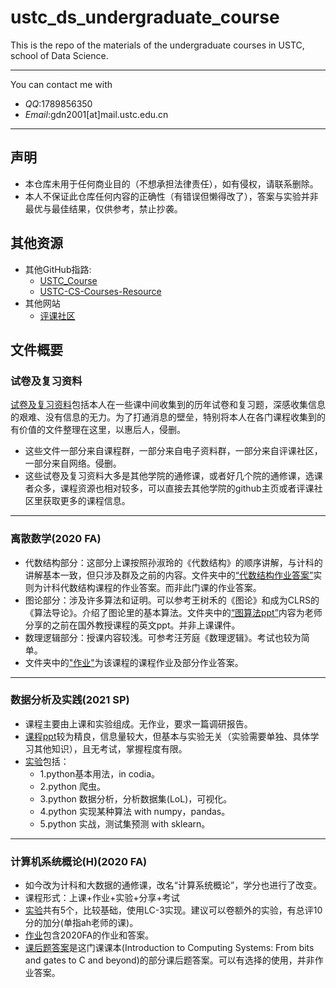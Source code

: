 # ustc_ds_undergraduate_course
This is the repo of the materials of the undergraduate courses in USTC, school of Data Science.

----
You can contact me with

- *QQ*:1789856350 
- *Email*:gdn2001[at]mail.ustc.edu.cn

----


## 声明

- 本仓库未用于任何商业目的（不想承担法律责任），如有侵权，请联系删除。
- 本人不保证此仓库任何内容的正确性（有错误但懒得改了），答案与实验并非最优与最佳结果，仅供参考，禁止抄袭。


## 其他资源

- 其他GitHub指路:
	- [USTC_Course](https://github.com/USTC-Resource/USTC-Course)
	- [USTC-CS-Courses-Resource](https://github.com/ustcwpz/USTC-CS-Courses-Resource)
- 其他网站
	- [评课社区](https://www.icourse.club/)



## 文件概要
### 试卷及复习资料

[试卷及复习资料](./试卷及复习资料)包括本人在一些课中间收集到的历年试卷和复习题，深感收集信息的艰难、没有信息的无力。为了打通消息的壁垒，特别将本人在各门课程收集到的有价值的文件整理在这里，以惠后人，侵删。

- 这些文件一部分来自课程群，一部分来自电子资料群，一部分来自评课社区，一部分来自网络。侵删。
- 这些试卷及复习资料大多是其他学院的通修课，或者好几个院的通修课，选课者众多，课程资源也相对较多，可以直接去其他学院的github主页或者评课社区里获取更多的课程信息。



----

### 离散数学(2020 FA)
- 代数结构部分：这部分上课按照孙淑玲的《代数结构》的顺序讲解，与计科的讲解基本一致，但只涉及群及之前的内容。文件夹中的[“代数结构作业答案”](./离散数学/代数结构作业答案)实则为计科代数结构课程的作业答案。而非此门课的作业答案。
- 图论部分：涉及许多算法和证明。可以参考王树禾的《图论》和成为CLRS的《算法导论》。介绍了图论里的基本算法。文件夹中的[“图算法ppt”](./离散数学/图算法ppt)内容为老师分享的之前在国外教授课程的英文ppt。并非上课课件。
- 数理逻辑部分：授课内容较浅。可参考汪芳庭《数理逻辑》。考试也较为简单。
- 文件夹中的["作业"](./离散数学/作业)为该课程的课程作业及部分作业答案。

----

### 数据分析及实践(2021 SP)
- 课程主要由上课和实验组成。无作业，要求一篇调研报告。
- [课程ppt](./数据分析及实践/课件)较为精良，信息量较大，但基本与实验无关（实验需要单独、具体学习其他知识），且无考试，掌握程度有限。
- [实验](./数据分析及实践/实验)包括：
	- 1.python基本用法，in codia。
	- 2.python 爬虫。
	- 3.python 数据分析，分析数据集(LoL)，可视化。
	- 4.python 实现某种算法 with numpy，pandas。
	- 5.python 实战，测试集预测 with sklearn。


----

### 计算机系统概论(H)(2020 FA)

- 如今改为计科和大数据的通修课，改名“计算系统概论”，学分也进行了改变。
- 课程形式：上课+作业+实验+分享+考试
- [实验](./计算机系统概论/lab)共有5个，比较基础，使用LC-3实现。建议可以卷额外的实验，有总评10分的加分(单指ah老师的课)。
- [作业](./计算机系统概论/作业)包含2020FA的作业和答案。
- [课后题答案](./计算机系统概论/课后题答案)是这门课课本(Introduction to Computing Systems: From bits and gates to C and beyond)的部分课后题答案。可以有选择的使用，并非作业答案。